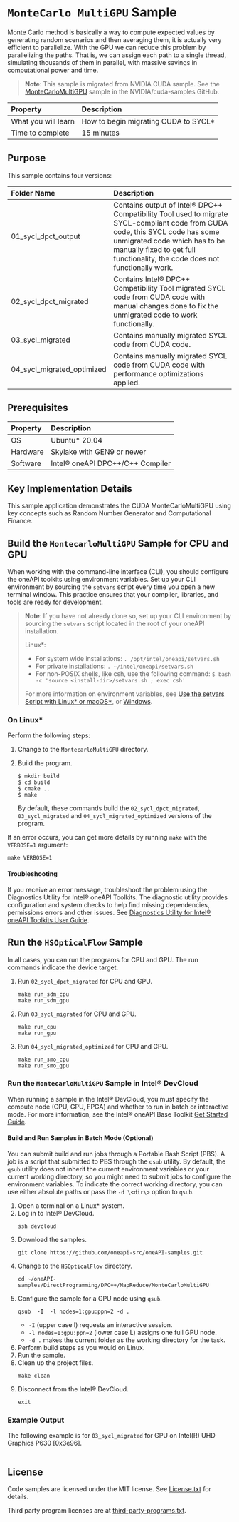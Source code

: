 ﻿# `MonteCarlo MultiGPU` Sample

Monte Carlo method is basically a way to compute expected values by generating random scenarios and then averaging them, it is actually very efficient to parallelize. With the GPU we can reduce this problem by parallelizing the paths. That is, we can assign each path to a single thread, simulating thousands of them in parallel, with massive savings in computational power and time.

> **Note**: This sample is migrated from NVIDIA CUDA sample. See the [MonteCarloMultiGPU](https://github.com/NVIDIA/cuda-samples/tree/master/Samples/5_Domain_Specific/MonteCarloMultiGPU) sample in the NVIDIA/cuda-samples GitHub.

| Property                       | Description
|:---                               |:---
| What you will learn               | How to begin migrating CUDA to SYCL*
| Time to complete                  | 15 minutes


## Purpose

This sample contains four versions:

| Folder Name                          | Description
|:---                                  |:---
| 01_sycl_dpct_output                  | Contains output of Intel® DPC++ Compatibility Tool used to migrate SYCL-compliant code from CUDA code, this SYCL code has some unmigrated code which has to be manually fixed to get full functionality, the code does not functionally work.
| 02_sycl_dpct_migrated                | Contains Intel® DPC++ Compatibility Tool migrated SYCL code from CUDA code with manual changes done to fix the unmigrated code to work functionally.
| 03_sycl_migrated                     | Contains manually migrated SYCL code from CUDA code.
| 04_sycl_migrated_optimized           | Contains manually migrated SYCL code from CUDA code with performance optimizations applied.

## Prerequisites
| Property                       | Description
|:---                               |:---
| OS                                | Ubuntu* 20.04
| Hardware                          | Skylake with GEN9 or newer
| Software                          | Intel&reg; oneAPI DPC++/C++ Compiler

## Key Implementation Details

This sample application demonstrates the CUDA MonteCarloMultiGPU using key concepts such as Random Number Generator and Computational Finance.


## Build the `MontecarloMultiGPU` Sample for CPU and GPU

When working with the command-line interface (CLI), you should configure the oneAPI toolkits using environment variables. Set up your CLI environment by sourcing the `setvars` script every time you open a new terminal window. This practice ensures that your compiler, libraries, and tools are ready for development.

> **Note**: If you have not already done so, set up your CLI
> environment by sourcing  the `setvars` script located in
> the root of your oneAPI installation.
>
> Linux*:
> - For system wide installations: `. /opt/intel/oneapi/setvars.sh`
> - For private installations: `. ~/intel/oneapi/setvars.sh`
> - For non-POSIX shells, like csh, use the following command: `$ bash -c 'source <install-dir>/setvars.sh ; exec csh'`
>
>For more information on environment variables, see [Use the setvars Script with Linux* or macOS*](https://www.intel.com/content/www/us/en/develop/documentation/oneapi-programming-guide/top/oneapi-development-environment-setup/use-the-setvars-script-with-linux-or-macos.html), or [Windows](https://www.intel.com/content/www/us/en/develop/documentation/oneapi-programming-guide/top/oneapi-development-environment-setup/use-the-setvars-script-with-windows.html).

### On Linux*
Perform the following steps:
1. Change to the `MontecarloMultiGPU` directory.
2. Build the program.
   ```
   $ mkdir build
   $ cd build
   $ cmake ..
   $ make
   ```

   By default, these commands build the `02_sycl_dpct_migrated`, `03_sycl_migrated` and `04_sycl_migrated_optimized` versions of the program.

If an error occurs, you can get more details by running `make` with the `VERBOSE=1` argument:
```
make VERBOSE=1
```

#### Troubleshooting
If you receive an error message, troubleshoot the problem using the Diagnostics Utility for Intel&reg; oneAPI Toolkits. The diagnostic utility provides configuration and system checks to help find missing dependencies, permissions errors and other issues. See [Diagnostics Utility for Intel&reg; oneAPI Toolkits User Guide](https://www.intel.com/content/www/us/en/develop/documentation/diagnostic-utility-user-guide/top.html).

## Run the `HSOpticalFlow` Sample
In all cases, you can run the programs for CPU and GPU. The run commands indicate the device target.
1. Run `02_sycl_dpct_migrated` for CPU and GPU.
    ```
    make run_sdm_cpu
    make run_sdm_gpu
    ```
    
2. Run `03_sycl_migrated` for CPU and GPU.
    ```
    make run_cpu
    make run_gpu
    ```
    
3. Run `04_sycl_migrated_optimized` for CPU and GPU.
    ```
    make run_smo_cpu
    make run_smo_gpu
    ```

### Run the `MontecarloMultiGPU` Sample in Intel&reg; DevCloud

When running a sample in the Intel&reg; DevCloud, you must specify the compute node (CPU, GPU, FPGA) and whether to run in batch or interactive mode. For more information, see the Intel&reg; oneAPI Base Toolkit [Get Started Guide](https://devcloud.intel.com/oneapi/get_started/).

#### Build and Run Samples in Batch Mode (Optional)

You can submit build and run jobs through a Portable Bash Script (PBS). A job is a script that submitted to PBS through the `qsub` utility. By default, the `qsub` utility does not inherit the current environment variables or your current working directory, so you might need to submit jobs to configure the environment variables. To indicate the correct working directory, you can use either absolute paths or pass the `-d \<dir\>` option to `qsub`.

1. Open a terminal on a Linux* system.
2. Log in to Intel&reg; DevCloud.
    ```
    ssh devcloud
    ```
3. Download the samples.
    ```
    git clone https://github.com/oneapi-src/oneAPI-samples.git
    ```
4. Change to the `HSOpticalFlow` directory.
    ```
    cd ~/oneAPI-samples/DirectProgramming/DPC++/MapReduce/MonteCarloMultiGPU
    ```
5. Configure the sample for a GPU node using `qsub`.
    ```
    qsub  -I  -l nodes=1:gpu:ppn=2 -d .
    ```
    - `-I` (upper case I) requests an interactive session.
    - `-l nodes=1:gpu:ppn=2` (lower case L) assigns one full GPU node.
    - `-d .` makes the current folder as the working directory for the task.
6. Perform build steps as you would on Linux.
7. Run the sample.
8. Clean up the project files.
    ```
    make clean
    ```
9. Disconnect from the Intel&reg; DevCloud.
    ```
    exit
    ```

### Example Output
The following example is for `03_sycl_migrated` for GPU on Intel(R) UHD Graphics P630 [0x3e96].
```

```

## License
Code samples are licensed under the MIT license. See
[License.txt](https://github.com/oneapi-src/oneAPI-samples/blob/master/License.txt) for details.

Third party program licenses are at [third-party-programs.txt](https://github.com/oneapi-src/oneAPI-samples/blob/master/third-party-programs.txt).
